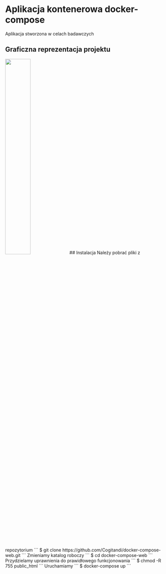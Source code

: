 # Aplikacja kontenerowa docker-compose
Aplikacja stworzona w celach badawczych 
## Graficzna reprezentacja projektu
<img src="https://github.com/Cogitandi/docker-compose-web/docker-compose.png" width=40%>
## Instalacja
Należy pobrać pliki z repozytorium
```
$ git clone https://github.com/Cogitandi/docker-compose-web.git
```
Zmieniamy katalog roboczy
```
$ cd docker-compose-web
```
Przydzielamy uprawnienia do prawidłowego funkcjonowania
```
$ chmod -R 755 public_html
```
Uruchamiamy
```
$ docker-compose up
```

